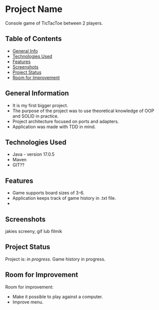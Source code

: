 # Project Name
Console game of TicTacToe between 2 players.

## Table of Contents
* [General Info](#general-information)
* [Technologies Used](#technologies-used)
* [Features](#features)
* [Screenshots](#screenshots)
* [Project Status](#project-status)
* [Room for Improvement](#room-for-improvement)



## General Information
- It is my first bigger project.
- The purpose of the project was to use theoretical knowledge of OOP and SOLID in practice.
- Project architecture focused on ports and adapters.
- Application was made with TDD in mind.


## Technologies Used
- Java - version 17.0.5
- Maven
- GIT??


## Features
- Game supports board sizes of 3-6.
- Application keeps track of game history in .txt file.
- 


## Screenshots
jakies screeny, gif lub filmik


## Project Status
Project is: _in progress_. Game history in progress.


## Room for Improvement
Room for improvement:
- Make it possible to play against a computer.
- Improve menu.